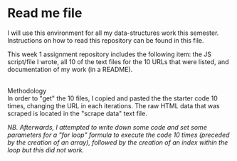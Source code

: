 <h1> Read me file </h1>
I will use this environment for all my data-structures work this semester. Instructions on how to read this repository can be found in this file.

This week 1 assignment repository includes the following item: the JS script/file I wrote, all 10 of the text files for the 10 URLs that were listed, and documentation of my work (in a README).

<br> Methodology</br> In order to "get" the 10 files, I copied and pasted the the starter code 10 times, changing the URL in each iterations. The raw HTML data that was scraped is located in the "scrape data" text file.

_NB. Afterwards, I attempted to write down some code and set some parameters for a "for loop" formula to execute the code 10 times (preceded by the creation of an array), followed by the creation of an index within the loop but this did not work._
